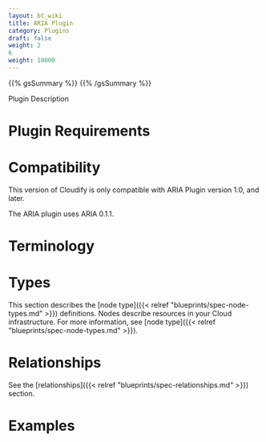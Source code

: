```yaml
---
layout: bt_wiki
title: ARIA Plugin
category: Plugins
draft: false
weight: 2
6
weight: 10000
---
```

{{% gsSummary %}} {{% /gsSummary %}}

Plugin Description



# Plugin Requirements



# Compatibility


This version of Cloudify is only compatible with ARIA Plugin version 1.0, and later. 

The ARIA plugin uses ARIA 0.1.1.



      

# Terminology


# Types

This section describes the [node type]({{< relref "blueprints/spec-node-types.md" >}}) definitions. Nodes describe resources in your Cloud infrastructure. For more information, see [node type]({{< relref "blueprints/spec-node-types.md" >}}).


# Relationships

See the [relationships]({{< relref "blueprints/spec-relationships.md" >}}) section.

# Examples
